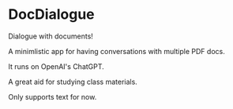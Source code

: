 # DocDialogue
Dialogue with documents!

A minimlistic app for having conversations with multiple PDF docs.

It runs on OpenAI's ChatGPT.

A great aid for studying class materials.

Only supports text for now.
